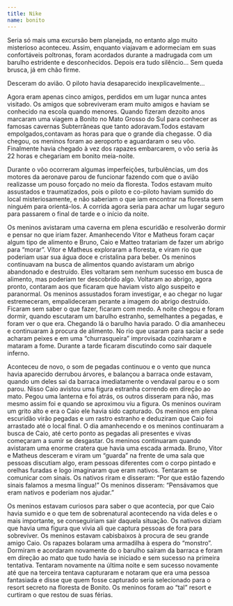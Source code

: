 ```yaml
---
title: Nike
name: bonito
---
```


Seria só mais uma excursão bem planejada, no entanto algo muito misterioso aconteceu. Assim, enquanto viajavam e adormeciam em suas confortáveis poltronas, foram acordados durante a madrugada com um barulho estridente e desconhecidos. Depois era tudo silêncio... Sem queda brusca, já em chão firme.

Desceram do avião. O piloto havia desaparecido inexplicavelmente...

Agora eram apenas cinco amigos, perdidos em um lugar nunca antes visitado.
Os amigos que sobreviveram eram muito amigos e haviam se conhecido na escola quando menores. Quando fizeram dezoito anos marcaram uma viagem a Bonito no Mato Grosso do Sul para conhecer as famosas cavernas Subterrâneas que tanto adoravam.Todos estavam empolgados,contavam as horas para que o grande dia chegasse.
O dia chegou, os meninos foram ao aeroporto e aguardaram o seu vôo. Finalmente havia chegado à vez dos rapazes embarcarem, o vôo seria às 22 horas e chegariam em bonito meia-noite.

Durante o vôo ocorreram algumas imperfeições, turbulências, um dos motores da aeronave parou de funcionar fazendo com que o avião realizasse um pouso forçado no meio da floresta. Todos estavam muito assustados e traumatizados, pois o piloto e co-piloto haviam sumido do local misteriosamente, e não saberiam o que iam encontrar na floresta sem ninguém para orientá-los. A corrida agora seria para achar um lugar seguro para passarem o final de tarde e o início da noite.

Os meninos avistaram uma caverna em plena escuridão e resolverão dormir e pensar no que iriam fazer. Amanhecendo Vitor e Matheus foram caçar algum tipo de alimento e Bruno, Caio e Matteo tratariam de fazer um abrigo para “morar”. Vitor e Matheus exploraram a floresta, e viram rio que poderiam usar sua água doce e cristalina para beber. Os meninos continuavam na busca de alimentos quando avistaram um abrigo abandonado e destruído. Eles voltaram sem nenhum sucesso em busca de alimento, mas poderiam ter descobrido algo.
Voltaram ao abrigo, agora pronto, contaram aos que ficaram que haviam visto algo suspeito e paranormal. Os meninos assustados foram investigar, e ao chegar no lugar estremeceram, empalideceram perante a imagem do abrigo destruído. Ficaram sem saber o que fazer, ficaram com medo.
A noite chegou e foram dormir, quando escutaram um barulho estranho, semelhantes a pegadas, e foram ver o que era. Chegando lá o barulho havia parado. O dia amanheceu e continuaram à procura de alimento. No rio que usaram para saciar a sede acharam peixes e em uma “churrasqueira” improvisada cozinharam e mataram a fome. Durante a tarde ficaram discutindo como sair daquele inferno. 

Aconteceu de novo, o som de pegadas continuou e o vento que nunca havia aparecido derrubou árvores, e balançou a barraca onde estavam, quando um deles sai da barraca imediatamente o vendaval parou e o som parou. Nisso Caio avistou uma figura estranha correndo em direção ao mato. Pegou uma lanterna e foi atrás, os outros disseram para não, mas mesmo assim foi e quando se aproximou viu a figura. Os meninos ouviram um grito alto e era o Caio ele havia sido capturado.
Os meninos em plena escuridão virão pegadas e um rastro estranho e deduziram que Caio foi arrastado até o local final. O dia amanhecendo e os meninos continuaram a busca de Caio, até certo ponto as pegadas ali presentes e vivas começaram a sumir se desgastar. Os meninos continuaram quando avistaram uma enorme cratera que havia uma escada armada.
Bruno, Vitor e Matheus desceram e viram um “guarda” na frente de uma sala que pessoas discutiam algo, eram pessoas diferentes com o corpo pintado e orelhas furadas e logo imaginaram que eram nativos. Tentaram se comunicar com sinais. Os nativos riram e disseram: “Por que estão fazendo sinais falamos a mesma língua!” Os meninos disseram: “Pensávamos que eram nativos e poderiam nos ajudar.”

Os meninos estavam curiosos para saber o que acontecia, por que Caio havia sumido e o que tem de sobrenatural acontecendo na vida deles e o mais importante, se conseguiriam sair daquela situação. Os nativos diziam que havia uma figura que vivia ali que captura pessoas de fora para sobreviver. Os meninos estavam cabisbaixos à procura de seu grande amigo Caio. 
Os rapazes bolaram uma armadilha à espera do “monstro”. Dormiram e acordaram novamente do o barulho saíram da barraca e foram em direção ao mato que tudo havia se iniciado e sem sucesso na primeira tentativa. Tentaram novamente na última noite e sem sucesso novamente até que na terceira tentava capturaram e notaram que era uma pessoa fantasiada e disse que quem fosse capturado seria selecionado para o resort secreto na floresta de Bonito. Os meninos foram ao “tal” resort e curtiram o que restou de suas férias.

